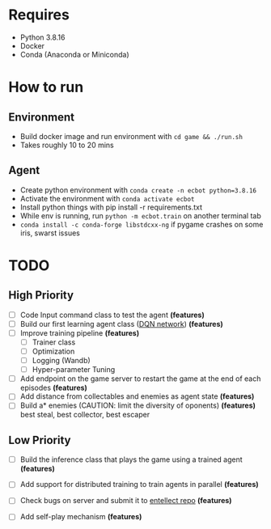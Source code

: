 # Requires
- Python 3.8.16
- Docker
- Conda (Anaconda or Miniconda)

# How to run

## Environment
- Build docker image and run environment with `cd game && ./run.sh`
- Takes roughly 10 to 20 mins

## Agent
- Create python environment with `conda create -n ecbot python=3.8.16`
- Activate the environment with `conda activate ecbot`
- Install python things with pip install -r requirements.txt
- While env is running, run `python -m ecbot.train` on another terminal tab
- `conda install -c conda-forge libstdcxx-ng` if pygame crashes on some iris, swarst issues


# TODO

## High Priority
- [ ] Code Input command class to test the agent **(features)**
- [ ] Build our first learning agent class ([DQN network](https://arxiv.org/pdf/1312.5602.pdf)) **(features)**
- [ ] Improve training pipeline **(features)**
    - [ ] Trainer class
    - [ ] Optimization
    - [ ] Logging (Wandb)
    - [ ] Hyper-parameter Tuning 
- [ ] Add endpoint on the game server to restart the game at the end of each episodes **(features)**
- [ ] Add distance from collectables and enemies as agent state **(features)**
- [ ] Build a* enemies (CAUTION: limit the diversity of oponents) **(features)** best steal, best collector, best escaper

## Low Priority

- [ ] Build the inference class that plays the game using a trained agent **(features)**
- [ ] Add support for distributed training to train agents in parallel **(features)**
- [ ] Check bugs on server and submit it to [entellect repo](https://github.com/EntelectChallenge/2023-Cy-Fi) **(features)**

- [ ] Add self-play mechanism **(features)**